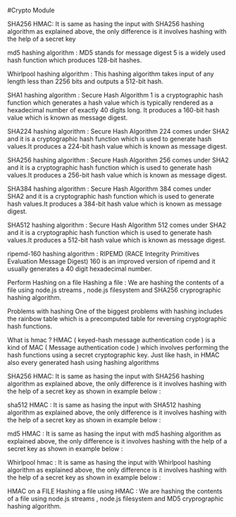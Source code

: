 #Crypto Module

SHA256 HMAC: 
It is same as hasing the input with SHA256 hashing algorithm as explained above, the only difference is it involves hashing with the help of a secret key 

md5 hashing algorithm : MD5 stands for message digest 5 is a widely used hash function which produces 128-bit hashes.

Whirlpool hashing algorithm : This hashing algorithm takes input of any length less than 2256 bits and outputs a 512-bit hash.


SHA1 hashing algorithm : Secure Hash Algorithm 1 is a cryptographic hash function which generates a hash value which is typically rendered as a hexadecimal number of exactly 40 digits long. It produces a 160-bit hash value which is known as message digest.

SHA224 hashing algorithm : Secure Hash Algorithm 224 comes under SHA2 and it is a cryptographic hash function which is used to generate hash values.It produces a 224-bit hash value which is known as message digest.

SHA256 hashing algorithm : Secure Hash Algorithm 256 comes under SHA2 and it is a cryptographic hash function which is used to generate hash values.It produces a 256-bit hash value which is known as message digest.

SHA384 hashing algorithm : Secure Hash Algorithm 384 comes under SHA2 and it is a cryptographic hash function which is used to generate hash values.It produces a 384-bit hash value which is known as message digest.

SHA512 hashing algorithm : Secure Hash Algorithm 512 comes under SHA2 and it is a cryptographic hash function which is used to generate hash values.It produces a 512-bit hash value which is known as message digest.

ripemd-160 hashing algorithm : RIPEMD (RACE Integrity Primitives Evaluation Message Digest) 160 is an improved version of ripemd and it usually generates a 40 digit hexadecimal number.


Perform Hashing on a file
Hashing a file : We are hashing the contents of a file using node.js streams , node.js filesystem and SHA256 cryprographic hashing algorithm.


Problems with hashing
One of the biggest problems with hashing includes the rainbow table which is a precomputed table for reversing cryptographic hash functions.

What is hmac ?
HMAC ( keyed-hash message authentication code ) is a kind of MAC ( Message authentication code ) which involves performing the hash functions using a secret cryptographic key.
Just like hash, in HMAC also every generated hash using hashing algorithms

SHA256 HMAC: It is same as hasing the input with SHA256 hashing algorithm as explained above, the only difference is it involves hashing with the help of a secret key as shown in example below :

sha512 HMAC : It is same as hasing the input with SHA512 hashing algorithm as explained above, the only difference is it involves hashing with the help of a secret key as shown in example below :

md5 HMAC : It is same as hasing the input with md5 hashing algorithm as explained above, the only difference is it involves hashing with the help of a secret key as shown in example below :

Whirlpool hmac : It is same as hasing the input with Whirlpool hashing algorithm as explained above, the only difference is it involves hashing with the help of a secret key as shown in example below :

HMAC on a FILE
Hashing a file using HMAC : We are hashing the contents of a file using node.js streams , node.js filesystem and MD5 cryprographic hashing algorithm.